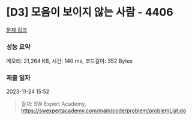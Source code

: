 # [D3] 모음이 보이지 않는 사람 - 4406 

[문제 링크](https://swexpertacademy.com/main/code/problem/problemDetail.do?contestProbId=AWNcD_66pUEDFAV8) 

### 성능 요약

메모리: 21,264 KB, 시간: 140 ms, 코드길이: 352 Bytes

### 제출 일자

2023-11-24 15:52



> 출처: SW Expert Academy, https://swexpertacademy.com/main/code/problem/problemList.do